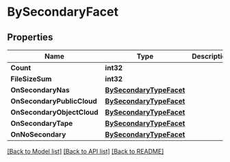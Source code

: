 # BySecondaryFacet

## Properties

Name | Type | Description | Notes
------------ | ------------- | ------------- | -------------
**Count** | **int32** |  | [optional] 
**FileSizeSum** | **int32** |  | [optional] 
**OnSecondaryNas** | [**BySecondaryTypeFacet**](by_secondary_type_facet.md) |  | [optional] 
**OnSecondaryPublicCloud** | [**BySecondaryTypeFacet**](by_secondary_type_facet.md) |  | [optional] 
**OnSecondaryObjectCloud** | [**BySecondaryTypeFacet**](by_secondary_type_facet.md) |  | [optional] 
**OnSecondaryTape** | [**BySecondaryTypeFacet**](by_secondary_type_facet.md) |  | [optional] 
**OnNoSecondary** | [**BySecondaryTypeFacet**](by_secondary_type_facet.md) |  | [optional] 

[[Back to Model list]](../README.md#documentation-for-models) [[Back to API list]](../README.md#documentation-for-api-endpoints) [[Back to README]](../README.md)


